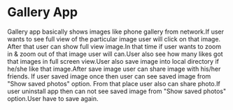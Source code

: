 # Gallery App

Gallery app basically shows images like phone gallery from network.If user wants to see full view of the particular image user
will click on that image. After that user can show full view image.In that time if user wants to zoom in & zoom out of that image user will can.User 
also see how many likes got that images in full screen view.User also save image into local directory if he/she like that image.After save image user can share image with his/her friends. 
If user saved image once then user can see saved image from "Show saved photos" option. From that place user also can share photo.If user uninstall app then can not see saved image from "Show saved photos" option.User have to save again.
